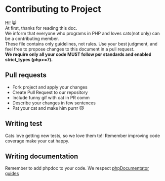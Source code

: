 # Contributing to Project
Hi! :smiley_cat:    
At first, thanks for reading this doc.    
We inform that everyone who programs in PHP and loves cats(not only) can be a contributing member.    
These file contains only guidelines, not rules. Use your best judgment, and feel free to propose changes to this document in a pull request.    
**We require only all your code MUST follow psr standards and enabled strict_types (php>=7).**

## Pull requests
* Fork project and apply your changes
* Create Pull Request to our repository
* Include funny gif with cat in PR comm
* Describe your changes in few sentences
* Pat your cat and make him purrr :smirk_cat: 

## Writing test
Cats love getting new tests, so we love them to!! Remember improving code coverage make your cat happy.

## Writing documentation
Remember to add phpdoc to your code. We respect [phpDocumentator guides](https://www.phpdoc.org/docs/latest/glossary.html)
